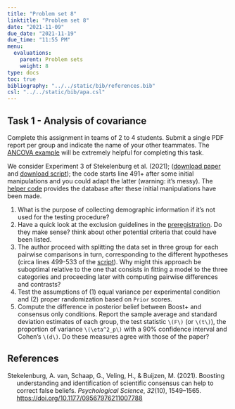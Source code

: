 ```yaml
---
title: "Problem set 8"
linktitle: "Problem set 8"
date: "2021-11-09"
due_date: "2021-11-19"
due_time: "11:55 PM"
menu:
  evaluations:
    parent: Problem sets
    weight: 8
type: docs
toc: true
bibliography: "../../static/bib/references.bib"
csl: "../../static/bib/apa.csl"
---
```


## Task 1 - Analysis of covariance

Complete this assignment in teams of 2 to 4 students. Submit a single PDF report per group and indicate the name of your other teammates. The [ANCOVA example](example/06-ancova/) will be extremely helpful for completing this task.

We consider Experiment 3 of Stekelenburg et al. (2021); ([download paper](https://doi.org/10.1177/09567976211007788) and [download script](https://osf.io/4yatk/download)); the code starts line 491+ after some initial manipulations and you could adapt the latter (warning: it’s messy). The [helper code](/evaluations/08-problem-set.R) provides the database after these initial manipulations have been made.

1.  What is the purpose of collecting demographic information if it’s not used for the testing procedure?
2.  Have a quick look at the exclusion guidelines in the [preregistration](https://osf.io/4w9tq). Do they make sense? think about other potential criteria that could have been listed.
3.  The author proceed with splitting the data set in three group for each pairwise comparisons in turn, corresponding to the different hypotheses (circa lines 499-533 of the [script](https://osf.io/4yatk/download)). Why might this approach be suboptimal relative to the one that consists in fitting a model to the three categories and proceeding later with computing pairwise differences and contrasts?
4.  Test the assumptions of (1) equal variance per experimental condition and (2) proper randomization based on `Prior` scores.
5.  Compute the difference in posterior belief between Boost+ and consensus only conditions. Report the sample average and standard deviation estimates of each group, the test statistic `\(F\)` (or `\(t\)`), the proportion of variance `\(\eta^2_p\)` with a 90% confidence interval and Cohen’s `\(d\)`. Do these measures agree with those of the paper?

## References

<div id="refs" class="references csl-bib-body hanging-indent" line-spacing="2">

<div id="ref-vanStekelenburg:2021" class="csl-entry">

Stekelenburg, A. van, Schaap, G., Veling, H., & Buijzen, M. (2021). Boosting understanding and identification of scientific consensus can help to correct false beliefs. *Psychological Science*, *32*(10), 1549–1565. <https://doi.org/10.1177/09567976211007788>

</div>

</div>
